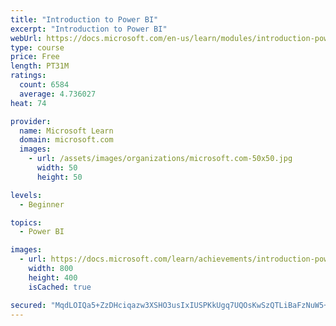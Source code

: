 ```yaml
---
title: "Introduction to Power BI"
excerpt: "Introduction to Power BI"
webUrl: https://docs.microsoft.com/en-us/learn/modules/introduction-power-bi/
type: course
price: Free
length: PT31M
ratings:
  count: 6584
  average: 4.736027
heat: 74

provider:
  name: Microsoft Learn
  domain: microsoft.com
  images:
    - url: /assets/images/organizations/microsoft.com-50x50.jpg
      width: 50
      height: 50

levels:
  - Beginner

topics:
  - Power BI

images:
  - url: https://docs.microsoft.com/learn/achievements/introduction-power-bi-social.png
    width: 800
    height: 400
    isCached: true

secured: "MqdLOIQa5+ZzDHciqazw3XSHO3usIxIUSPKkUgq7UQOsKwSzQTLiBaFzNuW5+YfPj147mLucf0Xa7MnZIr93yTvVfg5edFeQ4SRd1Fln5nujxWuA7WHuaZzGSmVHyTyhqv/c906RBJx4V7qHbz1r4UNvWPb+zvYOaIuvO7w4Qkj5Ma1Pir/Z0Do65qD7x5Js3ja3gnIqCZT65LosjvK6SX99uvU82Ib6n5rdnofnfkIE4qDVNj6goUjIGdeaT1WT7thQfDjQ244zJVor9/DqjIlED6ICG8FbiStI1pr/a6D5mx9N4o9hOcFnxDFFIq3B/ds3/OnQqHII7JvPXdqnh/4nyqDr2r+SL4bOtnMkDfr2myxeaVkXri6t3XHmmKvMZLU+12pMk/dGEmQd5T9AACtodoi9bnE2aoFbRUezhnE=;AWzlNa6hanyN8rCr0n2t3Q=="
---
```


